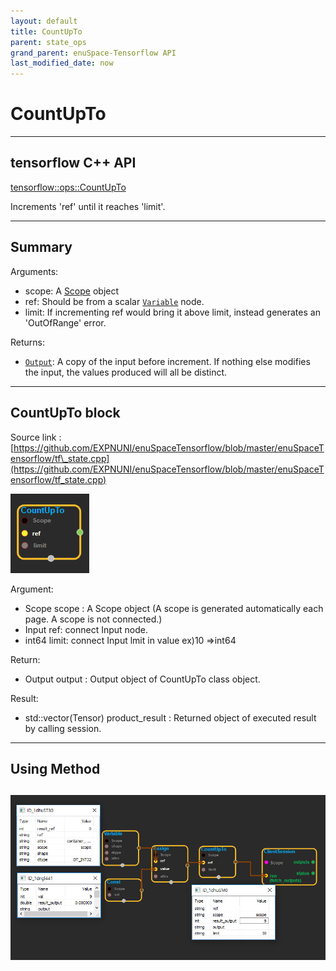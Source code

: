 ```yaml
--- 
layout: default 
title: CountUpTo 
parent: state_ops 
grand_parent: enuSpace-Tensorflow API 
last_modified_date: now 
--- 
```


# CountUpTo

---

## tensorflow C++ API

[tensorflow::ops::CountUpTo](https://www.tensorflow.org/api_docs/cc/class/tensorflow/ops/count-up-to)

Increments 'ref' until it reaches 'limit'.

---

## Summary

Arguments:

* scope: A [Scope](https://www.tensorflow.org/api_docs/cc/class/tensorflow/scope.html#classtensorflow_1_1_scope) object
* ref: Should be from a scalar [`Variable`](https://www.tensorflow.org/api_docs/cc/class/tensorflow/ops/variable.html#classtensorflow_1_1ops_1_1_variable) node.
* limit: If incrementing ref would bring it above limit, instead generates an 'OutOfRange' error.

Returns:

* [`Output`](https://www.tensorflow.org/api_docs/cc/class/tensorflow/output.html#classtensorflow_1_1_output): A copy of the input before increment. If nothing else modifies the input, the values produced will all be distinct.

---

## CountUpTo block

Source link : [https://github.com/EXPNUNI/enuSpaceTensorflow/blob/master/enuSpaceTensorflow/tf\_state.cpp](https://github.com/EXPNUNI/enuSpaceTensorflow/blob/master/enuSpaceTensorflow/tf_state.cpp)

![](./assets/string_op/CountUpTo1.jpg)

Argument:

* Scope scope : A Scope object \(A scope is generated automatically each page. A scope is not connected.\)
* Input ref: connect  Input node.
* int64 limit: connect Input lmit in value ex\)10 =&gt;int64

Return:

* Output output : Output object of CountUpTo class object.

Result:

* std::vector\(Tensor\) product\_result : Returned object of executed result by calling session.

---

## Using Method

## ![](./assets/string_op/CountUpTo2.jpg)




